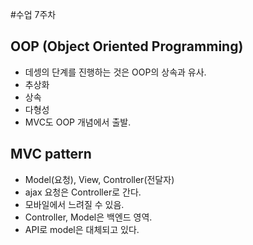 #수업 7주차

## OOP (Object Oriented Programming)
* 데셍의 단계를 진행하는 것은 OOP의 상속과 유사.
* 추상화
* 상속 
* 다형성 
* MVC도 OOP 개념에서 출발.

## MVC pattern
* Model(요청), View, Controller(전달자) 
* ajax 요청은 Controller로 간다.
* 모바일에서 느려질 수 있음.
* Controller, Model은 백엔드 영역.
* API로 model은 대체되고 있다.

